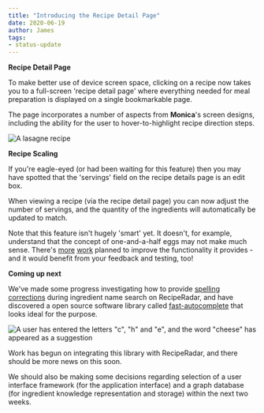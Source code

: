 ```yaml
---
title: "Introducing the Recipe Detail Page"
date: 2020-06-19
author: James
tags:
- status-update
---
```

**Recipe Detail Page**

To make better use of device screen space, clicking on a recipe now takes you to a full-screen 'recipe detail page' where everything needed for meal preparation is displayed on a single bookmarkable page.

The page incorporates a number of aspects from **Monica**'s screen designs, including the ability for the user to hover-to-highlight recipe direction steps.

![A lasagne recipe](/images/lasagne.png)

**Recipe Scaling**

If you're eagle-eyed (or had been waiting for this feature) then you may have spotted that the 'servings' field on the recipe details page is an edit box.

When viewing a recipe (via the recipe detail page) you can now adjust the number of servings, and the quantity of the ingredients will automatically be updated to match.

Note that this feature isn't hugely 'smart' yet. It doesn't, for example, understand that the concept of one-and-a-half eggs may not make much sense. There's [more](https://github.com/openculinary/frontend/issues/148) [work](https://github.com/openculinary/frontend/issues/149) planned to improve the functionality it provides - and it would benefit from your feedback and testing, too!

**Coming up next**

We've made some progress investigating how to provide [spelling corrections](https://github.com/openculinary/api/issues/20) during ingredient name search on RecipeRadar, and have discovered a open source software library called [fast-autocomplete](https://github.com/seperman/fast-autocomplete) that looks ideal for the purpose.

![A user has entered the letters "c", "h" and "e", and the word "cheese" has appeared as a suggestion](/images/spelling.png)

Work has begun on integrating this library with RecipeRadar, and there should be more news on this soon.

We should also be making some decisions regarding selection of a user interface framework (for the application interface) and a graph database (for ingredient knowledge representation and storage) within the next two weeks.
